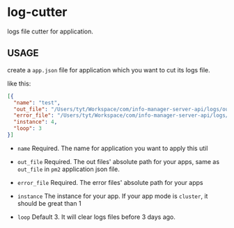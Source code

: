 # log-cutter

logs file cutter for application.

## USAGE

create a `app.json` file for application which you want to cut its logs file.

like this: 

```json
[{
  "name": "test",
  "out_file": "/Users/tyt/Workspace/com/info-manager-server-api/logs/out.log",
  "error_file": "/Users/tyt/Workspace/com/info-manager-server-api/logs/error.log",
  "instance": 4,
  "loop": 3
}]
```

- `name` Required. The name for application you want to apply this util

- `out_file` Required. The out files' absolute path for your apps, same as `out_file` in `pm2` application json file.

- `error_file` Required. The error files' absolute path for your apps

- `instance` The instance for your app. If your app mode is `cluster`, it should be great than 1

- `loop` Default 3. It will clear logs files before 3 days ago.
